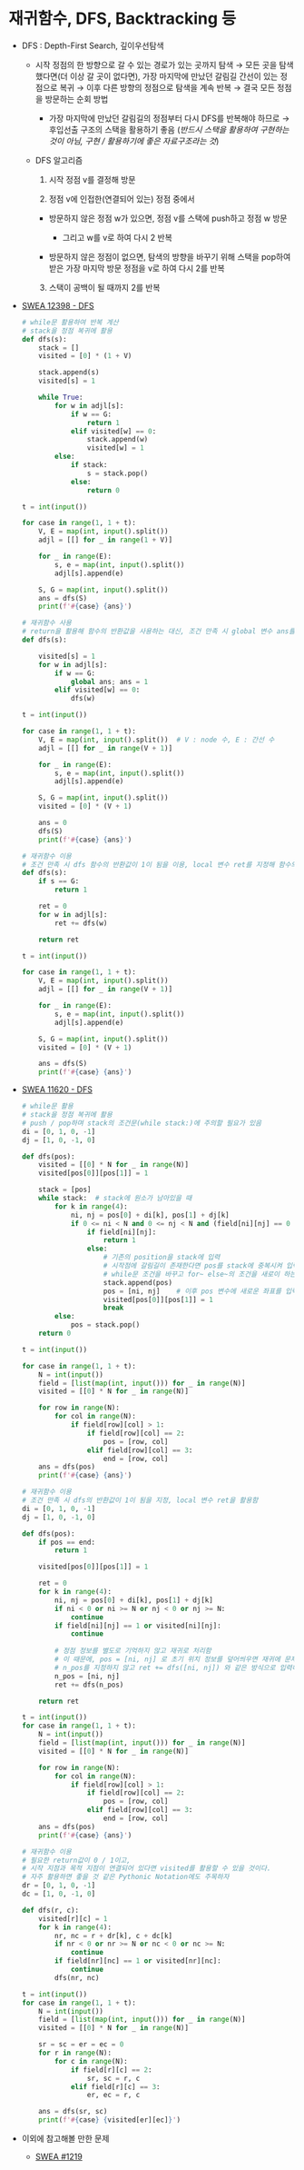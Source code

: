 # 재귀함수, DFS, Backtracking 등

* DFS : Depth-First Search, 깊이우선탐색

    * 시작 정점의 한 방향으로 갈 수 있는 경로가 있는 곳까지 탐색 → 모든 곳을 탐색했다면(더 이상 갈 곳이 없다면), 가장 마지막에 만났던 갈림길 간선이 있는 정점으로 복귀 → 이후 다른 방향의 정점으로 탐색을 계속 반복 → 결국 모든 정점을 방문하는 순회 방법

      * 가장 마지막에 만났던 갈림길의 정점부터 다시 DFS를 반복해야 하므로 → 후입선출 구조의 스택을 활용하기 좋음 (*반드시 스택을 활용하여 구현하는 것이 아님, 구현 / 활용하기에 좋은 자료구조라는 것*)

    * DFS 알고리즘

      1. 시작 정점 v를 결정해 방문

      2. 정점 v에 인접한(연결되어 있는) 정점 중에서

        * 방문하지 않은 정점 w가 있으면, 정점 v를 스택에 push하고 정점 w 방문

          * 그리고 w를 v로 하여 다시 2 반복
          
        * 방문하지 않은 정점이 없으면, 탐색의 방향을 바꾸기 위해 스택을 pop하여 받은 가장 마지막 방문 정점을 v로 하여 다시 2를 반복

      3. 스택이 공백이 될 때까지 2를 반복

* [SWEA 12398 - DFS](https://swexpertacademy.com/main/talk/solvingClub/problemView.do?solveclubId=AYzyPVaq3yYDFASg&contestProbId=AXsfTc1aAsADFAVy&probBoxId=AY2GAF9qGIEDFATh&type=USER&problemBoxTitle=0208_stack1&problemBoxCnt=3)

    ```python
    # while문 활용하여 반복 계산
    # stack을 정점 복귀에 활용
    def dfs(s):
        stack = []
        visited = [0] * (1 + V)

        stack.append(s)
        visited[s] = 1

        while True:
            for w in adjl[s]:
                if w == G:
                    return 1
                elif visited[w] == 0:
                    stack.append(w)
                    visited[w] = 1
            else:
                if stack:
                    s = stack.pop()
                else:
                    return 0

    t = int(input())

    for case in range(1, 1 + t):
        V, E = map(int, input().split())
        adjl = [[] for _ in range(1 + V)]

        for _ in range(E):
            s, e = map(int, input().split())
            adjl[s].append(e)

        S, G = map(int, input().split())
        ans = dfs(S)
        print(f'#{case} {ans}')
    ```

    ```python
    # 재귀함수 사용
    # return을 활용해 함수의 반환값을 사용하는 대신, 조건 만족 시 global 변수 ans를 활용해 결과 도출
    def dfs(s):
    
        visited[s] = 1
        for w in adjl[s]:
            if w == G:
                global ans; ans = 1
            elif visited[w] == 0:
                dfs(w)
    
    t = int(input())
    
    for case in range(1, 1 + t):
        V, E = map(int, input().split())  # V : node 수, E : 간선 수
        adjl = [[] for _ in range(V + 1)]
    
        for _ in range(E):
            s, e = map(int, input().split())
            adjl[s].append(e)
    
        S, G = map(int, input().split())
        visited = [0] * (V + 1)
    
        ans = 0
        dfs(S)
        print(f'#{case} {ans}')
    ```

    ```python
    # 재귀함수 이용
    # 조건 만족 시 dfs 함수의 반환값이 1이 됨을 이용, local 변수 ret를 지정해 함수의 결과값 반환
    def dfs(s):
        if s == G:
            return 1

        ret = 0
        for w in adjl[s]:
            ret += dfs(w)

        return ret

    t = int(input())

    for case in range(1, 1 + t):
        V, E = map(int, input().split())
        adjl = [[] for _ in range(V + 1)]

        for _ in range(E):
            s, e = map(int, input().split())
            adjl[s].append(e)

        S, G = map(int, input().split())
        visited = [0] * (V + 1)

        ans = dfs(S)
        print(f'#{case} {ans}')
    ```


* [SWEA 11620 - DFS](https://swexpertacademy.com/main/talk/solvingClub/problemView.do?solveclubId=AYzyPVaq3yYDFASg&contestProbId=AXfxiO6a2FsDFAUO&probBoxId=AY2fyJoqI6UDFATh&type=USER&problemBoxTitle=0213_stack2&problemBoxCnt=3)

    ```python
    # while문 활용
    # stack을 정점 복귀에 활용
    # push / pop하며 stack의 조건문(while stack:)에 주의할 필요가 있음
    di = [0, 1, 0, -1]
    dj = [1, 0, -1, 0]

    def dfs(pos):
        visited = [[0] * N for _ in range(N)]
        visited[pos[0]][pos[1]] = 1

        stack = [pos]
        while stack:  # stack에 원소가 남아있을 때
            for k in range(4):
                ni, nj = pos[0] + di[k], pos[1] + dj[k]
                if 0 <= ni < N and 0 <= nj < N and (field[ni][nj] == 0 or field[ni][nj] == 3) and visited[ni][nj] == 0:
                    if field[ni][nj]:
                        return 1
                    else:
                        # 기존의 position을 stack에 입력
                        # 시작점에 갈림길이 존재한다면 pos를 stack에 중복시켜 입력하지 않는다면 while 조건을 만족하지 않게 되어, 다른 갈림길을 탐색하지 않게 된다.
                        # while문 조건을 바꾸고 for~ else~의 조건을 새로이 하는 방식으로 바꿀 수도 있을 것
                        stack.append(pos)
                        pos = [ni, nj]    # 이후 pos 변수에 새로운 좌표를 입력시켜 준다
                        visited[pos[0]][pos[1]] = 1
                        break
            else:
                pos = stack.pop()
        return 0

    t = int(input())

    for case in range(1, 1 + t):
        N = int(input())
        field = [list(map(int, input())) for _ in range(N)]
        visited = [[0] * N for _ in range(N)]

        for row in range(N):
            for col in range(N):
                if field[row][col] > 1:
                    if field[row][col] == 2:
                        pos = [row, col]
                    elif field[row][col] == 3:
                        end = [row, col]
        ans = dfs(pos)
        print(f'#{case} {ans}')
    ```

    ```python
    # 재귀함수 이용
    # 조건 만족 시 dfs의 반환값이 1이 됨을 지정, local 변수 ret을 활용함
    di = [0, 1, 0, -1]
    dj = [1, 0, -1, 0]

    def dfs(pos):
        if pos == end:
            return 1

        visited[pos[0]][pos[1]] = 1

        ret = 0
        for k in range(4):
            ni, nj = pos[0] + di[k], pos[1] + dj[k]
            if ni < 0 or ni >= N or nj < 0 or nj >= N:
                continue
            if field[ni][nj] == 1 or visited[ni][nj]:
                continue
            
            # 정점 정보를 별도로 기억하지 않고 재귀로 처리함
            # 이 때문에, pos = [ni, nj] 로 초기 위치 정보를 덮어씌우면 재귀에 문제가 발생한다.
            # n_pos를 지정하지 않고 ret += dfs([ni, nj]) 와 같은 방식으로 입력해도 됨
            n_pos = [ni, nj]
            ret += dfs(n_pos)

        return ret

    t = int(input())
    for case in range(1, 1 + t):
        N = int(input())
        field = [list(map(int, input())) for _ in range(N)]
        visited = [[0] * N for _ in range(N)]

        for row in range(N):
            for col in range(N):
                if field[row][col] > 1:
                    if field[row][col] == 2:
                        pos = [row, col]
                    elif field[row][col] == 3:
                        end = [row, col]
        ans = dfs(pos)
        print(f'#{case} {ans}')
    ```

    ```python
    # 재귀함수 이용
    # 필요한 return값이 0 / 1이고, 
    # 시작 지점과 목적 지점이 연결되어 있다면 visited를 활용할 수 있을 것이다.
    # 자주 활용하면 좋을 것 같은 Pythonic Notation에도 주목하자
    dr = [0, 1, 0, -1]
    dc = [1, 0, -1, 0]

    def dfs(r, c):
        visited[r][c] = 1
        for k in range(4):
            nr, nc = r + dr[k], c + dc[k]
            if nr < 0 or nr >= N or nc < 0 or nc >= N:
                continue
            if field[nr][nc] == 1 or visited[nr][nc]:
                continue
            dfs(nr, nc)

    t = int(input())
    for case in range(1, 1 + t):
        N = int(input())
        field = [list(map(int, input())) for _ in range(N)]
        visited = [[0] * N for _ in range(N)]

        sr = sc = er = ec = 0
        for r in range(N):
            for c in range(N):
                if field[r][c] == 2:
                    sr, sc = r, c
                elif field[r][c] == 3:
                    er, ec = r, c

        ans = dfs(sr, sc)
        print(f'#{case} {visited[er][ec]}')
    ```

* 이외에 참고해볼 만한 문제

    * [SWEA #1219](https://swexpertacademy.com/main/talk/solvingClub/problemView.do?solveclubId=AYzyPVaq3yYDFASg&contestProbId=AV14geLqABQCFAYD&probBoxId=AY2GAF9qGIEDFATh&type=PROBLEM&problemBoxTitle=0208_stack1&problemBoxCnt=3)